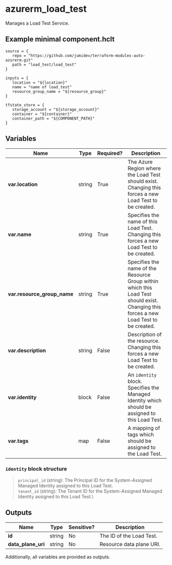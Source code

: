 # azurerm_load_test

Manages a Load Test Service.

## Example minimal component.hclt

```hcl
source = {
   repo = "https://github.com/jumidev/terraform-modules-auto-azurerm.git" 
   path = "load_test/load_test" 
}

inputs = {
   location = "${location}" 
   name = "name of load_test" 
   resource_group_name = "${resource_group}" 
}

tfstate_store = {
   storage_account = "${storage_account}" 
   container = "${container}" 
   container_path = "${COMPONENT_PATH}" 
}

```

## Variables

| Name | Type | Required? |  Description |
| ---- | ---- | --------- |  ----------- |
| **var.location** | string | True | The Azure Region where the Load Test should exist. Changing this forces a new Load Test to be created. | 
| **var.name** | string | True | Specifies the name of this Load Test. Changing this forces a new Load Test to be created. | 
| **var.resource_group_name** | string | True | Specifies the name of the Resource Group within which this Load Test should exist. Changing this forces a new Load Test to be created. | 
| **var.description** | string | False | Description of the resource. Changing this forces a new Load Test to be created. | 
| **var.identity** | block | False | An `identity` block. Specifies the Managed Identity which should be assigned to this Load Test. | 
| **var.tags** | map | False | A mapping of tags which should be assigned to the Load Test. | 

### `identity` block structure

> `principal_id` (string): The Principal ID for the System-Assigned Managed Identity assigned to this Load Test.\
> `tenant_id` (string): The Tenant ID for the System-Assigned Managed Identity assigned to this Load Test.\



## Outputs

| Name | Type | Sensitive? | Description |
| ---- | ---- | --------- | --------- |
| **id** | string | No  | The ID of the Load Test. | 
| **data_plane_uri** | string | No  | Resource data plane URI. | 

Additionally, all variables are provided as outputs.
